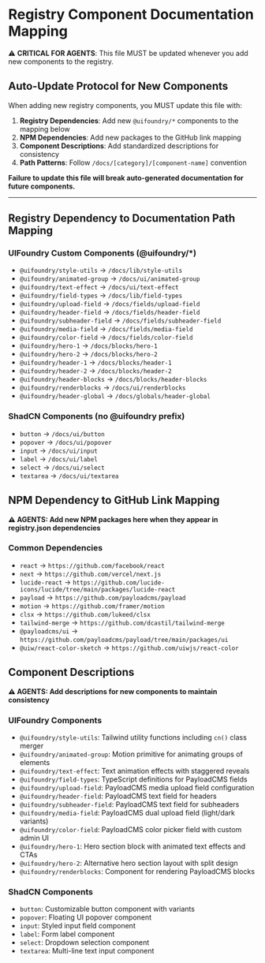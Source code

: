 # Registry Component Documentation Mapping

⚠️ **CRITICAL FOR AGENTS**: This file MUST be updated whenever you add new components to the registry.

## Auto-Update Protocol for New Components

When adding new registry components, you MUST update this file with:

1. **Registry Dependencies**: Add new `@uifoundry/*` components to the mapping below
2. **NPM Dependencies**: Add new packages to the GitHub link mapping
3. **Component Descriptions**: Add standardized descriptions for consistency
4. **Path Patterns**: Follow `/docs/[category]/[component-name]` convention

**Failure to update this file will break auto-generated documentation for future components.**

---

## Registry Dependency to Documentation Path Mapping

### UIFoundry Custom Components (@uifoundry/\*)

- `@uifoundry/style-utils` → `/docs/lib/style-utils`
- `@uifoundry/animated-group` → `/docs/ui/animated-group`
- `@uifoundry/text-effect` → `/docs/ui/text-effect`
- `@uifoundry/field-types` → `/docs/lib/field-types`
- `@uifoundry/upload-field` → `/docs/fields/upload-field`
- `@uifoundry/header-field` → `/docs/fields/header-field`
- `@uifoundry/subheader-field` → `/docs/fields/subheader-field`
- `@uifoundry/media-field` → `/docs/fields/media-field`
- `@uifoundry/color-field` → `/docs/fields/color-field`
- `@uifoundry/hero-1` → `/docs/blocks/hero-1`
- `@uifoundry/hero-2` → `/docs/blocks/hero-2`
- `@uifoundry/header-1` → `/docs/blocks/header-1`
- `@uifoundry/header-2` → `/docs/blocks/header-2`
- `@uifoundry/header-blocks` → `/docs/blocks/header-blocks`
- `@uifoundry/renderblocks` → `/docs/ui/renderblocks`
- `@uifoundry/header-global` → `/docs/globals/header-global`

### ShadCN Components (no @uifoundry prefix)

- `button` → `/docs/ui/button`
- `popover` → `/docs/ui/popover`
- `input` → `/docs/ui/input`
- `label` → `/docs/ui/label`
- `select` → `/docs/ui/select`
- `textarea` → `/docs/ui/textarea`

## NPM Dependency to GitHub Link Mapping

**⚠️ AGENTS: Add new NPM packages here when they appear in registry.json dependencies**

### Common Dependencies

- `react` → `https://github.com/facebook/react`
- `next` → `https://github.com/vercel/next.js`
- `lucide-react` → `https://github.com/lucide-icons/lucide/tree/main/packages/lucide-react`
- `payload` → `https://github.com/payloadcms/payload`
- `motion` → `https://github.com/framer/motion`
- `clsx` → `https://github.com/lukeed/clsx`
- `tailwind-merge` → `https://github.com/dcastil/tailwind-merge`
- `@payloadcms/ui` → `https://github.com/payloadcms/payload/tree/main/packages/ui`
- `@uiw/react-color-sketch` → `https://github.com/uiwjs/react-color`

## Component Descriptions

**⚠️ AGENTS: Add descriptions for new components to maintain consistency**

### UIFoundry Components

- `@uifoundry/style-utils`: Tailwind utility functions including `cn()` class merger
- `@uifoundry/animated-group`: Motion primitive for animating groups of elements
- `@uifoundry/text-effect`: Text animation effects with staggered reveals
- `@uifoundry/field-types`: TypeScript definitions for PayloadCMS fields
- `@uifoundry/upload-field`: PayloadCMS media upload field configuration
- `@uifoundry/header-field`: PayloadCMS text field for headers
- `@uifoundry/subheader-field`: PayloadCMS text field for subheaders
- `@uifoundry/media-field`: PayloadCMS dual upload field (light/dark variants)
- `@uifoundry/color-field`: PayloadCMS color picker field with custom admin UI
- `@uifoundry/hero-1`: Hero section block with animated text effects and CTAs
- `@uifoundry/hero-2`: Alternative hero section layout with split design
- `@uifoundry/renderblocks`: Component for rendering PayloadCMS blocks

### ShadCN Components

- `button`: Customizable button component with variants
- `popover`: Floating UI popover component
- `input`: Styled input field component
- `label`: Form label component
- `select`: Dropdown selection component
- `textarea`: Multi-line text input component
